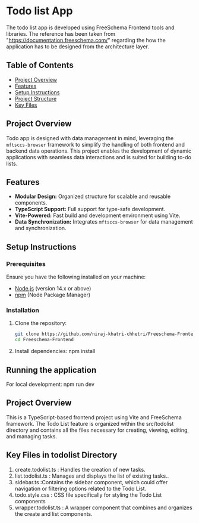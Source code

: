 # Todo list App

The todo list app is developed using FreeSchema Frontend tools and libraries. The reference has been taken from "https://documentation.freeschema.com/" regarding the how the application has to be designed from the architecture layer.

## Table of Contents

- [Project Overview](#project-overview)
- [Features](#features)
- [Setup Instructions](#setup-instructions)
- [Project Structure](#project-structure)
- [Key Files](#key-files-in-todolist-directory)

## Project Overview

Todo app is designed with data management in mind, leveraging the `mftsccs-browser` framework to simplify the handling of both frontend and backend data operations. This project enables the development of dynamic applications with seamless data interactions and is suited for building to-do lists.

## Features

- **Modular Design:** Organized structure for scalable and reusable components.
- **TypeScript Support:** Full support for type-safe development.
- **Vite-Powered:** Fast build and development environment using Vite.
- **Data Synchronization:** Integrates `mftsccs-browser` for data management and synchronization.

## Setup Instructions

### Prerequisites

Ensure you have the following installed on your machine:

- [Node.js](https://nodejs.org/) (version 14.x or above)
- [npm](https://www.npmjs.com/) (Node Package Manager)

### Installation

1. Clone the repository:
   ```bash
   git clone https://github.com/niraj-khatri-chhetri/Freeschema-Frontend
   cd Freeschema-Frontend
   ```
2. Install dependencies:
   npm install

## Running the application

For local development:
npm run dev

## Project Overview

This is a TypeScript-based frontend project using Vite and FreeSchema framework. The Todo List feature is organized within the src/todolist directory and contains all the files necessary for creating, viewing, editing, and managing tasks.

## Key Files in todolist Directory

1. create.todolist.ts : Handles the creation of new tasks.
2. list.todolist.ts : Manages and displays the list of existing tasks..
3. sidebar.ts :Contains the sidebar component, which could offer navigation or filtering options related to the Todo List.
4. todo.style.css : CSS file specifically for styling the Todo List components
5. wrapper.todolist.ts : A wrapper component that combines and organizes the create and list components.
